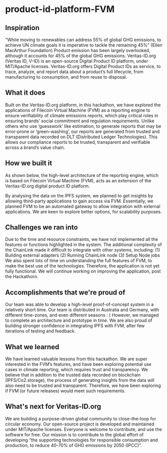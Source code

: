 # product-id-platform-FVM

## Inspiration
 "While moving to renewables can address 55% of global GHG emissions, to achieve UN climate goals it is imperative to tackle the remaining 45%" (Ellen MacArthur Foundation)
Product emission has been largely overlooked, although it accounts for 45% of the global GHG emissions. Veritas-ID.org (Veritas ID, V-ID) is an open-source Digital Product ID platform, under MIT/Apache licenses. Veritas-ID.org offers Digital Product IDs as service, to trace, analyze, and report data about a product’s full lifecycle, from manufacturing to consumption, and from reuse to disposal.
## What it does
Built on the Veritas-ID.org platform, in this hackathon, we have explored the applications of Filecoin Virtual Machine (FVM) as a reporting engine to ensure verifiability of climate emissions reports, which play critical roles in ensuring brands’ social commitment and regulation requirements. Unlike others who use ‘guesswork’ like estimation, to generate reports that may be error-prone or ‘green-washing’, our reports are generated from trusted and transparent data recorded on DLT (Distributed Ledger Technologies). This allows our compliance reports to be trusted, transparent and verifiable across a brand’s value chain.
## How we built it
As shown below, the high-level architecture of the reporting engine, which is based on Filecoin Virtual Machine (FVM), acts as an extension of the Veritas-ID.org digital product ID platform.



By analysing the data on the IPFS system, we planned to get insights by allowing third-party applications to gain access via FVM. Essentially, we planned FVM to be an automated gateway to allow integration with external applications. We are keen to explore better options, for scalability purposes.
## Challenges we ran into
Due to the time and resource constraints, we have not implemented all the features or functions highlighted in the system. 
The additional complexity of the ChainLink made it difficult to integrate with other systems, including: 
(1) Building external adapters 
(2) Running ChainLink node
(3) Setup Node jobs
We also spent lots of time on understanding the full features of FVM, to make the best use of the technologies. 
Therefore, the application is not yet fully functional. We will continue working on improving the application, post the Hackathorn. 
## Accomplishments that we're proud of
Our team was able to develop a high-level proof-of-concept system in a relatively short time.  Our team is distributed in Australia and Germany, with different time-zones, and even different seasons : ) However, we managed to complete an architecture and prototype in time. We are also proud of building stronger confidence in integrating IPFS with FVM, after few iterations of testing and feedback.
## What we learned
We have learned valuable lessons from this hackathon. We are super interested in the FVM’s features, and have been exploring potential use cases in climate reporting, which requires trust and transparency. We believe that in addition to the trusted data recorded on blockchain (IPFS/Co2.storage), the process of generating insights from the data will also need to be trusted and transparent. Therefore, we have been exploring if FVM (or future releases) would meet such requirements.
 ## What's next for Veritas-ID.org
We are building a purpose-driven global community to close-the-loop for circular economy. Our open-source project is developed and maintained under MIT/Apache licenses. Everyone is welcome to contribute, and use the software for free. Our mission is to contribute to the global effort of developing “the supporting technologies for responsible consumption and production, to reduce 40-70% of GHG emissions by 2050 (IPCC)”.


